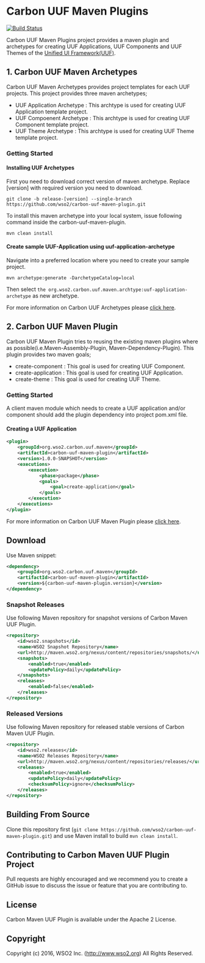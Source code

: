 # Carbon UUF Maven Plugins

[![Build Status](https://wso2.org/jenkins/buildStatus/icon?job=carbon-uuf-maven-plugin)](https://wso2.org/jenkins/me/my-views/view/All/job/carbon-uuf-maven-plugin/)

Carbon UUF Maven Plugins project provides a maven plugin and archetypes for creating UUF Applications, UUF Components and UUF Themes of the [Unified UI Framework(UUF)](https://github.com/wso2/carbon-uuf).

## 1. Carbon UUF Maven Archetypes

Carbon UUF Maven Archetypes provides project templates for each UUF projects. This project provides three maven archetypes;

* UUF Application Archetype : This archtype is used for creating UUF Application template project.
* UUF Compoenent Archetype : This archtype is used for creating UUF Component template project.
* UUF Theme Archetype : This archtype is used for creating UUF Theme template project.

### Getting Started

#### Installing UUF Archetypes

First you need to download correct version of maven archetype. Replace [version] with required version you need to download. 

    git clone -b release-[version] --single-branch https://github.com/wso2/carbon-uuf-maven-plugin.git

To install this maven archetype into your local system, issue following command inside the carbon-uuf-maven-plugin.

    mvn clean install

#### Create sample UUF-Application using uuf-application-archetype

Navigate into a preferred location where you need to create your sample project.
  
    mvn archetype:generate -DarchetypeCatalog=local
  
Then select `the org.wso2.carbon.uuf.maven.archtype:uuf-application-archetype` as new archetype.   

For more information on Carbon UUF Archetypes please [click here](https://github.com/rasika/carbon-uuf-maven-plugin/tree/master/arche-types).

## 2. Carbon UUF Maven Plugin

Carbon UUF Maven Plugin tries to reusing the existing maven plugins where as possible(i.e.Maven-Assembly-Plugin, Maven-Dependency-Plugin). This plugin provides two maven goals;

* create-component : This goal is used for creating UUF Component.
* create-application : This goal is used for creating UUF Application.
* create-theme : This goal is used for creating UUF Theme.

### Getting Started

A client maven module which needs to create a UUF application and/or component should add the plugin dependency into project pom.xml file.

#### Creating a UUF Application

```xml
<plugin>
    <groupId>org.wso2.carbon.uuf.maven</groupId>
    <artifactId>carbon-uuf-maven-plugin</artifactId>
    <version>1.0.0-SNAPSHOT</version>
    <executions>
        <execution>
            <phase>package</phase>
            <goals>
                <goal>create-application</goal>
            </goals>
        </execution>
    </executions>
</plugin>
```
For more information on Carbon UUF Maven Plugin please [click here](https://github.com/rasika/carbon-uuf-maven-plugin/tree/master/maven-plugin).

## Download 

Use Maven snippet:
````xml
<dependency>
    <groupId>org.wso2.carbon.uuf.maven</groupId>
    <artifactId>carbon-uuf-maven-plugin</artifactId>
    <version>${carbon-uuf-maven-plugin.version}</version>
</dependency>
````

### Snapshot Releases

Use following Maven repository for snapshot versions of Carbon Maven UUF Plugin.

````xml
<repository>
    <id>wso2.snapshots</id>
    <name>WSO2 Snapshot Repository</name>
    <url>http://maven.wso2.org/nexus/content/repositories/snapshots/</url>
    <snapshots>
        <enabled>true</enabled>
        <updatePolicy>daily</updatePolicy>
    </snapshots>
    <releases>
        <enabled>false</enabled>
    </releases>
</repository>
````

### Released Versions

Use following Maven repository for released stable versions of Carbon Maven UUF Plugin.

````xml
<repository>
    <id>wso2.releases</id>
    <name>WSO2 Releases Repository</name>
    <url>http://maven.wso2.org/nexus/content/repositories/releases/</url>
    <releases>
        <enabled>true</enabled>
        <updatePolicy>daily</updatePolicy>
        <checksumPolicy>ignore</checksumPolicy>
    </releases>
</repository>
````

## Building From Source

Clone this repository first (`git clone https://github.com/wso2/carbon-uuf-maven-plugin.git`) and use Maven install to build `mvn clean install`.

## Contributing to Carbon Maven UUF Plugin Project

Pull requests are highly encouraged and we recommend you to create a GitHub issue to discuss the issue or feature that you are contributing to.  

## License

Carbon Maven UUF Plugin is available under the Apache 2 License.

## Copyright

Copyright (c) 2016, WSO2 Inc. (http://www.wso2.org) All Rights Reserved.
